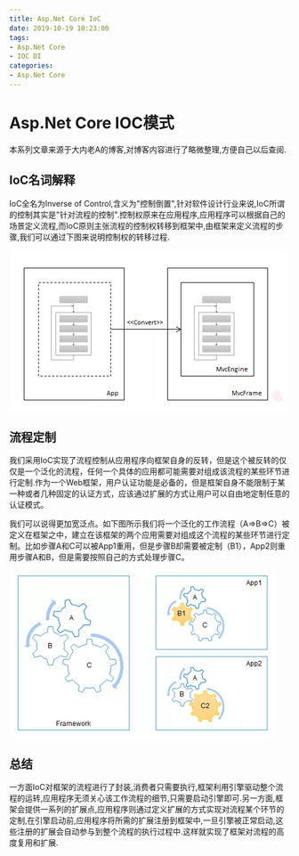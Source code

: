 ```yaml
---
title: Asp.Net Core IoC
date: 2019-10-19 10:23:00
tags:
- Asp.Net Core
- IOC DI
categories:
- Asp.Net Core
---
```

#  Asp.Net Core IOC模式
本系列文章来源于大内老A的博客,对博客内容进行了略微整理,方便自己以后查阅.

## IoC名词解释

IoC全名为Inverse of Control,含义为"控制倒置",针对软件设计行业来说,IoC所谓的控制其实是"针对流程的控制".控制权原来在应用程序,应用程序可以根据自己的场景定义流程,而IoC原则主张流程的控制权转移到框架中,由框架来定义流程的步骤,我们可以通过下图来说明控制权的转移过程.

![alt](Asp.NetCoreIoC/IOC1.jpg)


## 流程定制

我们采用IoC实现了流程控制从应用程序向框架自身的反转，但是这个被反转的仅仅是一个泛化的流程，任何一个具体的应用都可能需要对组成该流程的某些环节进行定制.作为一个Web框架，用户认证功能是必备的，但是框架自身不能限制于某一种或者几种固定的认证方式，应该通过扩展的方式让用户可以自由地定制任意的认证模式。

我们可以说得更加宽泛点。如下图所示我们将一个泛化的工作流程（A=>B=>C）被定义在框架之中，建立在该框架的两个应用需要对组成这个流程的某些环节进行定制。比如步骤A和C可以被App1重用，但是步骤B却需要被定制（B1），App2则重用步骤A和B，但是需要按照自己的方式处理步骤C。 

![alt](Asp.NetCoreIoC/IOC2.jpg)

## 总结

一方面IoC对框架的流程进行了封装,消费者只需要执行,框架利用引擎驱动整个流程的运转,应用程序无须关心该工作流程的细节,只需要启动引擎即可.另一方面,框架会提供一系列的扩展点,应用程序则通过定义扩展的方式实现对流程某个环节的定制,在引擎启动前,应用程序将所需的扩展注册到框架中,一旦引擎被正常启动,这些注册的扩展会自动参与到整个流程的执行过程中.这样就实现了框架对流程的高度复用和扩展.
